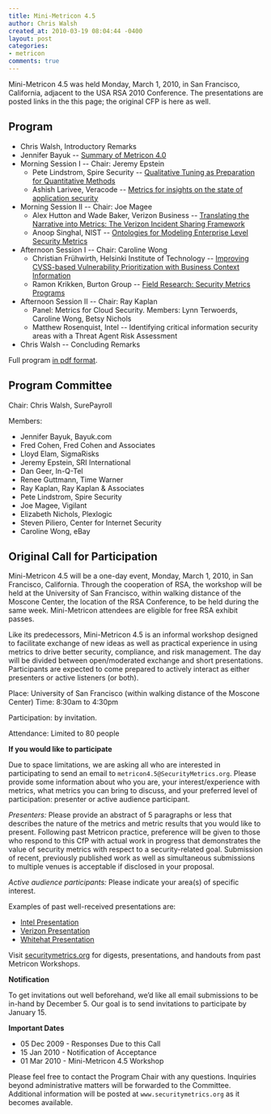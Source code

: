 ```yaml
---
title: Mini-Metricon 4.5
author: Chris Walsh
created_at: 2010-03-19 08:04:44 -0400
layout: post
categories:
- metricon
comments: true
---
```


Mini-Metricon 4.5 was held Monday, March 1, 2010, in San Francisco, California, adjacent to the USA RSA 2010 Conference. The presentations are posted links in the this page; the original CFP is here as well.
 
<!-- more -->
 
## Program

* Chris Walsh, Introductory Remarks
* Jennifer Bayuk -- [Summary of Metricon 4.0](/attachments/Metricon-4.5-Bayuk-Metricon-4-Summary.pdf)
* Morning Session I -- Chair: Jeremy Epstein
  * Pete Lindstrom, Spire Security -- [Qualitative Tuning as Preparation for Quantitative Methods](/attachments/Metricon-4.5-Lindstrom-Calibration.pdf)
  * Ashish Larivee, Veracode -- [Metrics for insights on the state of application security](/attachments/Metricon-4.5-Larivee-Veracode.pdf)
* Morning Session II -- Chair: Joe Magee
  * Alex Hutton and Wade Baker, Verizon Business -- [Translating the Narrative into Metrics: The Verizon Incident Sharing Framework](/attachments/Metricon-4.5-Baker-Hutton-VERIS.pdf)
  * Anoop Singhal, NIST -- [Ontologies for Modeling Enterprise Level Security Metrics](/attachments/Metricon-4.5-Singhal-Metrics-Ontologies-4.5.pdf)
* Afternoon Session I -- Chair: Caroline Wong 
  * Christian Frühwirth, Helsinki Institute of Technology -- [Improving CVSS-based Vulnerability Prioritization with Business Context Information](/attachments/Metricon-4.5-Fruwirth-Improving-CVSS.pdf)
  * Ramon Krikken, Burton Group -- [Field Research: Security Metrics Programs](/attachments/Metricon-4.5-Krikken-Lessons-Learned.pdf)
* Afternoon Session II -- Chair: Ray Kaplan
  * Panel: Metrics for Cloud Security. Members: Lynn Terwoerds, Caroline Wong, Betsy Nichols
  * Matthew Rosenquist, Intel -- Identifying critical information security areas with a Threat Agent Risk Assessment
* Chris Walsh -- Concluding Remarks

Full program [in pdf format](/attachments/Metricon-4.5-Agenda.pdf).

## Program Committee

Chair: Chris Walsh, SurePayroll

Members:

* Jennifer Bayuk, Bayuk.com
* Fred Cohen, Fred Cohen and Associates
* Lloyd Elam, SigmaRisks
* Jeremy Epstein, SRI International
* Dan Geer, In-Q-Tel
* Renee Guttmann, Time Warner
* Ray Kaplan, Ray Kaplan & Associates
* Pete Lindstrom, Spire Security
* Joe Magee, Vigilant
* Elizabeth Nichols, Plexlogic
* Steven Piliero, Center for Internet Security
* Caroline Wong, eBay
 
## Original Call for Participation

Mini-Metricon 4.5 will be a one-day event, Monday, March 1, 2010, in San Francisco, California. Through the cooperation of RSA, the workshop will be held at the University of San Francisco, within walking distance of the Moscone Center, the location of the RSA Conference, to be held during the same week. Mini-Metricon attendees are eligible for free RSA exhibit passes.

Like its predecessors, Mini-Metricon 4.5 is an informal workshop designed to facilitate exchange of new ideas as well as practical experience in using metrics to drive better security, compliance, and risk management. The day will be divided between open/moderated exchange and short presentations. Participants are expected to come prepared to actively interact as either presenters or active listeners (or both).

Place: University of San Francisco (within walking distance of the Moscone Center) Time: 8:30am to 4:30pm

Participation: by invitation.

Attendance: Limited to 80 people

__If you would like to participate__

Due to space limitations, we are asking all who are interested in participating to send an email to `metricon4.5@SecurityMetrics.org`. Please provide some information about who you are, your interest/experience with metrics, what metrics you can bring to discuss, and your preferred level of participation: presenter or active audience participant.

_Presenters:_ Please provide an abstract of 5 paragraphs or less that describes the nature of the metrics and metric results that you would like to present. Following past Metricon practice, preference will be given to those who respond to this CfP with actual work in progress that demonstrates the value of security metrics with respect to a security-related goal. Submission of recent, previously published work as well as simultaneous submissions to multiple venues is acceptable if disclosed in your proposal.

_Active audience participants:_ Please indicate your area(s) of specific interest.

Examples of past well-received presentations are:

* [Intel Presentation](/attachments/Metricon-2.5-Rosenquist-Security-Value.pdf)
* [Verizon Presentation](/attachments/Metricon-3.5-Baker-DBIR.pdf)
* [Whitehat Presentation](/attachments/Metricon-3.5-Grossman-Web-Metrics.pdf)

Visit [securitymetrics.org](/blog/categories/metricon) for digests, presentations, and handouts from past Metricon Workshops.

__Notification__

To get invitations out well beforehand, we’d like all email submissions to be in-hand by December 5. Our goal is to send invitations to participate by January 15.

__Important Dates__

* 05 Dec 2009 - Responses Due to this Call
* 15 Jan 2010 - Notification of Acceptance
* 01 Mar 2010 - Mini-Metricon 4.5 Workshop

Please feel free to contact the Program Chair with any questions. Inquiries beyond administrative matters will be forwarded to the Committee. Additional information will be posted at `www.securitymetrics.org` as it becomes available.